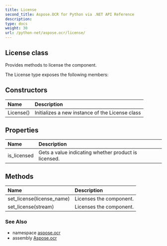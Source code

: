 ```yaml
---
title: License
second_title: Aspose.OCR for Python via .NET API Reference
description: 
type: docs
weight: 30
url: /python-net/aspose.ocr/license/
---
```


## License class

Provides methods to license the component.

The License type exposes the following members:
## Constructors
| Name | Description |
| :- | :- |
|License()|Initializes a new instance of the License class|
## Properties
| Name | Description |
| :- | :- |
|is_licensed|Gets a value indicating whether product is licensed.|
## Methods
| Name | Description |
| :- | :- |
|set_license(license_name)|Licenses the component.|
|set_license(stream)|Licenses the component.|

### See Also

* namespace [aspose.ocr](/python-net/aspose.ocr/)
* assembly [Aspose.ocr](/python-net/)

